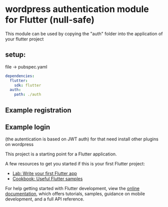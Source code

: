 # wordpress authentication module for Flutter (null-safe)
This module can be used by copying the "auth" folder into the application of your flutter project

## setup:
file -> pubspec.yaml 

```yaml
dependencies:
  flutter:
    sdk: flutter
  auth:
    path: ./auth
```

## Example registration

## Example login

(the autentication is based on JWT auth)
for that need install other plugins on wordpress



This project is a starting point for a Flutter application.

A few resources to get you started if this is your first Flutter project:

- [Lab: Write your first Flutter app](https://docs.flutter.dev/get-started/codelab)
- [Cookbook: Useful Flutter samples](https://docs.flutter.dev/cookbook)

For help getting started with Flutter development, view the
[online documentation](https://docs.flutter.dev/), which offers tutorials,
samples, guidance on mobile development, and a full API reference.
